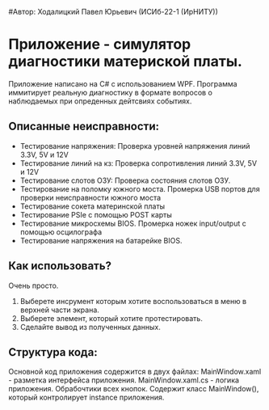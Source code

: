 #Автор: Ходалицкий Павел Юрьевич (ИСИб-22-1 (ИрНИТУ))

# Приложение - симулятор диагностики материской платы.
Приложение написано на C# с использованием WPF. Программа иммитирует реальную диагностику в формате вопросов о наблюдаемых при опреденных дейтсвиях событиях.

## Описанные неисправности:
<ul>
  <li>Тестирование напряжения: Проверка уровней напряжения линий 3.3V, 5V и 12V</li>
  <li>Тестирование линий на кз: Проверка сопротивления линий 3.3V, 5V и 12V</li>
  <li>Тестирование слотов ОЗУ: Проверка состояния слотов ОЗУ.</li>
  <li>Тестирование на поломку южного моста. Промерка USB портов для проверки неисправности южного моста</li>
  <li>Тестирование сокета материнской платы</li>
  <li>Тестирование PSIe с помощью POST карты</li>
  <li>Тестирование микросхемы BIOS. Промерка ножек input/output с помощью осцилографа</li>
  <li>Тестирование напряжения на батарейке BIOS.</li>
</ul>

## Как использовать?
Очень просто.
1) Выберете инсрумент которым хотите воспользоваться в меню в верхней части экрана.
2) Выберете элемент, который хотите протестировать.
3) Сделайте вывод из полученных данных.

## Структура кода:
Основной код приложения содержится в двух файлах:
MainWindow.xaml - разметка интерфейса приложения.
MainWindow.xaml.cs - логика приложения. Обрабочтики всех кнопок. Содержит класс MainWindow(), который контролирует instance приложения.
